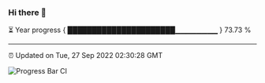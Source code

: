 ### Hi there 👋

⏳ Year progress { ██████████████████████▁▁▁▁▁▁▁▁ } 73.73 %

---

⏰ Updated on Tue, 27 Sep 2022 02:30:28 GMT

![Progress Bar CI](https://github.com/ZhaoGui/ZhaoGui/workflows/Progress%20Bar%20CI/badge.svg)
